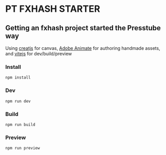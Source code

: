 # PT FXHASH STARTER

## Getting an fxhash project started the Presstube way

Using [creatjs](https://createjs.com/) for canvas, [Adobe Animate](https://www.adobe.com/ca/products/animate.html) for authoring handmade assets, and [vitejs](https://vitejs.dev/) for dev/build/preview 


### Install
```
npm install
```

### Dev
```
npm run dev
```

### Build
```
npm run build
```

### Preview
```
npm run preview
```